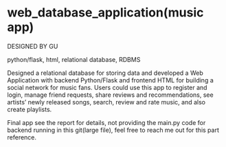 # web_database_application(music app)

DESIGNED BY GU

python/flask, html, relational database, RDBMS

Designed a relational database for storing data and developed a Web Application with backend Python/Flask and frontend HTML for building a social network for music fans. Users could use this app to register and login, manage friend requests, share reviews and recommendations, see artists’ newly released songs, search, review and rate music, and also create playlists.

Final app see the report for details, not providing the main.py code for backend running in this git(large file), feel free to reach me out for this part reference.
